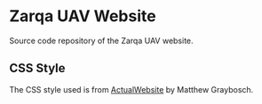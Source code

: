 # Zarqa UAV Website

Source code repository of the Zarqa UAV website.

## CSS Style

The CSS style used is from [ActualWebsite](https://git.sr.ht/~starbreaker/actualwebsite) by Matthew Graybosch.
